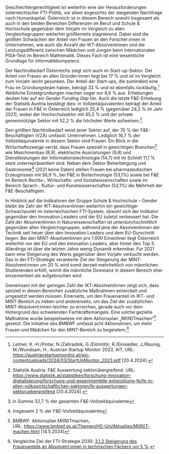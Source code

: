 Geschlechtergerechtigkeit ist weiterhin eine der Herausforderungen
österreichischer FTI-Politik, vor allem angesichts der steigenden
Nachfrage nach Humankapital. Österreich ist in diesem Bereich sowohl
insgesamt als auch in den beiden Bereichen Differenzen im Beruf
und Schule & Hochschule gegenüber dem Vorjahr im Vergleich zu allen
Vergleichsgruppen weiterhin größtenteils stagnierend. Dabei sind die
größten Schwächen der Anteil von Frauen an den Forscher:innen in
Unternehmen, wie auch die Anzahl der IKT-Absolventinnen und die
Leistungsdifferenz zwischen Mädchen und Jungen beim internationalen
PISA-Test im Bereich Mathematik. Dieses Fach ist eine wesentliche
Grundlage für Informatikkompetenz.

Der Nachholbedarf Österreichs zeigt sich auch im Start-up-Sektor. Der
Anteil von Frauen an allen Gründer:innen liegt bei 17 % und ist im
Vergleich zum Vorjahr leicht gesunken. Der Anteil der Start-ups, die
zumindest eine Frau im Gründungsteam haben, beträgt 33 % und ist
ebenfalls rückläufig.[^1] Weibliche Einzelgründungen machen sogar nur
6,6 % aus. Erhebungen deuten hier auf ein *Gender Funding Gap* hin. Auch
die letzte F&E-Erhebung der Statistik Austria bestätigt dies: in
Vollzeitäquivalenten beträgt der Anteil der Frauen in F&E in Österreich
lediglich 25,4 % (gegenüber 24,2 % im Jahr 2021), wobei der
Hochschulsektor mit 45,5 % und der private gemeinnützige Sektor mit
52,2 % die höchsten Werte aufweisen.[^2]

Den größten Nachholbedarf weist jener Sektor auf, der 70 %
der F&E-Beschäftigten (VZÄ) umfasst: Unternehmen. Lediglich 16,7 % der
Vollzeitäquivalente in diesem Sektor sind Frauen. Ein Blick in die
Wirtschaftszweige verrät, dass Frauen speziell in gewichtigen
Branchen[^3] wie Maschinenbau (8,9), elektrische Ausrüstungen (9,8) und
Dienstleistungen der Informationstechnologie (14,7) mit im Schnitt
11,1 % stark unterrepräsentiert sind. Neben dem Sektor Beherbergung und Gastronomie[^4] (2021 keine Daten) stellen Frauen bei pharmazeutischen Erzeugnissen mit 56,9 %, bei F&E in Biotechnologie (53,1%) sowie bei F&E im Bereich Rechts-, Wirtschafts- und Sozialwissenschaften sowie im Bereich Sprach-,
Kultur- und Kunstwissenschaften (53,1%) die Mehrheit der F&E-Beschäftigten.

In Hinblick auf die Indikatoren der Gruppe Schule & Hochschule – Gender
bleibt die Zahl der IKT-Absolventinnen weiterhin ein gewichtiger
Schwachpunkt im österreichischen FTI-System, obwohl sich der Indikator
gegenüber den Innovation Leaders und der EU zuletzt verbessert hat. Die
Zahl der Absolventinnen in Naturwissenschaften ist unterdurchschnittlich
gegenüber allen Vergleichsgruppen, während jene der Absolventinnen
der Technik seit heuer über den Innovation Leaders und dem EU-Durschnitt liegen. Bei den MINT-Absolventinnen pro 1.000 Einwohner liegt Österreich weiterhin vor der EU und den Innovation Leaders,
aber hinter den Top 3. Allerdings ist über die letzten Jahre wenig
Dynamik erkennbar. Für 2021 kann eine Steigerung des Werts gegenüber dem
Vorjahr verbucht werden. Das in der FTI-Strategie verankerte Ziel der
Steigerung der MINT-Absolvent:innen um 20 % wird somit derzeit
mehrheitlich von männlichen Studierenden erfüllt, womit die männliche
Dominanz in diesem Bereich eher einzementiert als aufgebrochen wird.

Gemeinsam mit der geringen Zahl der IKT-Absolventinnen zeigt sich, dass
speziell in diesen Bereichen zusätzliche Maßnahmen entwickelt und
umgesetzt werden müssen. Einerseits, um den Frauenanteil im IKT- und
MINT-Bereich zu heben und andererseits, um das Ziel der zusätzlichen
MINT-Absolvent:innen leichter zu erreichen, gerade auch vor dem Hintergrund des schwelenden Fachkräftemangels. Eine solche gezielte Maßnahme wurde beispielswiese mit dem Aktionsplan „MI(N)Tmachen“[^5] gesetzt. Die Initiative des BMBWF umfasst acht Aktionslinien, um mehr Frauen und Mädchen für den MINT-Bereich zu begeistern.[^6] 


[^1]: Leitner, K.-H./Pintar, N./Zahradnik, G./Dömötör, R./Einsiedler,
    J./Raunig, M./Wundsam, H.: Austrian Startup Monitor 2023, AIT, URL:
    <https://austrianstartupmonitor.at/wp-content/uploads/2024/03/StartUpMonitor_2023.pdf>
    \[20.4.2024\].

[^2]: Statistik Austria. F&E Auswertung sektorübergreifend. URL:
    <https://www.statistik.at/statistiken/forschung-innovation-digitalisierung/forschung-und-experimentelle-entwicklung-fe/fe-in-allen-volkswirtschaftlichen-sektoren/fe-auswertungen-sektoruebergreifend> \[20.4.2024\].

[^3]: in Summe 32,7 % der gesamten F&E-Vollzeitäquivalente

[^4]: insgesamt 2 % der F&E-Vollzeitäquivalente

[^5]: BMBWF: Aktionsplan MI(N)Tmachen, URL: <https://www.bmbwf.gv.at/Themen/HS-Uni/Aktuelles/MI(N)T-machen.html>
    \[14.5.2024\]

[^6]: Vergleiche Ziel der FTI-Strategie 2030: [3.1.2 Steigerung des Frauenanteils an Absolvent:innen in technischen Fächern um 5 %](https://fti-monitor.forwit.at/Z/3.1.2).

